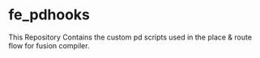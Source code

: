 # fe_pdhooks
This Repository Contains the custom pd scripts used in the place &amp; route flow for fusion compiler.
